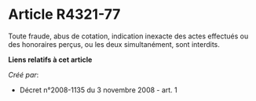 # Article R4321-77

Toute fraude, abus de cotation, indication inexacte des actes effectués ou des honoraires perçus, ou les deux simultanément,
sont interdits.

**Liens relatifs à cet article**

_Créé par_:

  - Décret n°2008-1135 du 3 novembre 2008 - art. 1
